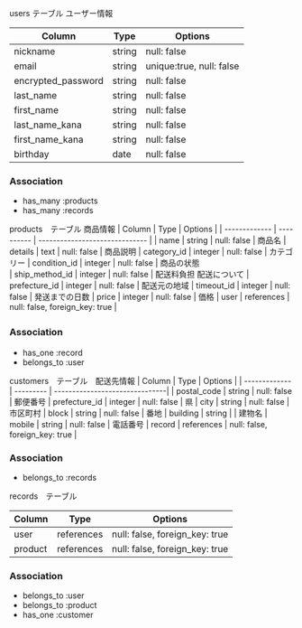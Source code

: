 users テーブル  ユーザー情報
  
| Column             | Type   | Options                  |
| ------------------ | -----  | -------------------------|
| nickname           | string | null: false              | ニックネーム
| email              | string | unique:true, null: false | メールアドレス
| encrypted_password | string | null: false              | パスワード
| last_name          | string | null: false              | 姓
| first_name	       | string | null: false              | 名
| last_name_kana     | string | null: false              | 姓カナ
| first_name_kana	   | string | null: false              | 名カナ
| birthday           | date   | null: false              | 生年月日

### Association
- has_many :products
- has_many :records

products　テーブル 商品情報
| Column         | Type       | Options                        |
| -------------  | ---------- | ------------------------------ |
| name           | string     | null: false                    | 商品名
| details        | text       | null: false                    | 商品説明
| category_id    | integer    | null: false                    | カテゴリー
| condition_id   | integer    | null: false                    | 商品の状態   
| ship_method_id | integer    | null: false                    | 配送料負担         配送について
| prefecture_id  | integer    | null: false                    | 配送元の地域
| timeout_id     | integer    | null: false                    | 発送までの日数
| price          | integer    | null: false                    | 価格
| user           | references | null: false, foreign_key: true |
### Association　
- has_one :record
- belongs_to :user




customers　テーブル　配送先情報
| Column         | Type       | Options                        |
| -------------  | ---------  | -------------------------------|
| postal_code    | string     | null: false                    | 郵便番号
| prefecture_id  | integer    | null: false                    | 県
| city           | string     | null: false                    | 市区町村
| block          | string     | null: false                    | 番地
| building       | string     |                                | 建物名
| mobile         | string     | null: false                    | 電話番号
| record         | references | null: false, foreign_key: true |


### Association
- belongs_to :records





records　テーブル

| Column  | Type       | Options                        |
| ------- | --------   |--------------------------------|
| user    | references | null: false, foreign_key: true |誰が買うか
| product | references | null: false, foreign_key: true |商品名

### Association
- belongs_to :user
- belongs_to :product
- has_one :customer

